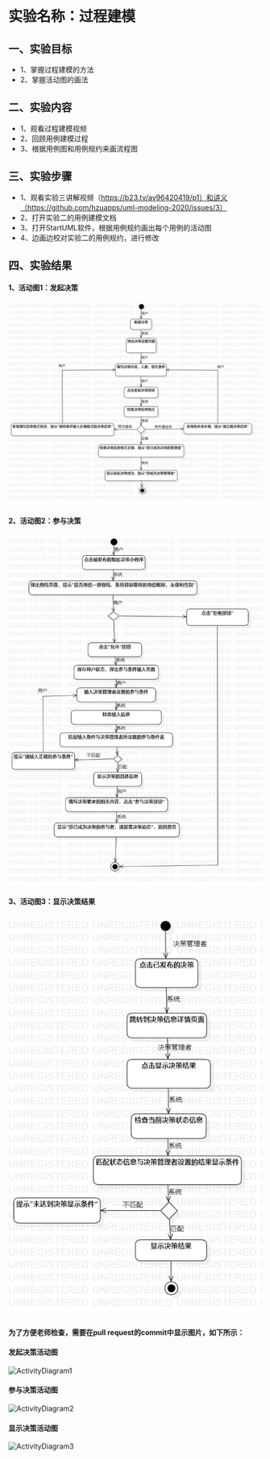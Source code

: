 # 实验名称：过程建模  
## 一、实验目标
 - 1、掌握过程建模的方法  
 - 2、掌握活动图的画法  
## 二、实验内容
- 1、观看过程建模视频  
- 2、回顾用例建模过程  
- 3、根据用例图和用例规约来画流程图  
## 三、实验步骤
- 1、观看实验三讲解视频（https://b23.tv/av96420419/p1）和讲义（https://github.com/hzuapps/uml-modeling-2020/issues/3）  
- 2、打开实验二的用例建模文档
- 3、打开StartUML软件，根据用例规约画出每个用例的活动图
- 4、边画边校对实验二的用例规约，进行修改
## 四、实验结果  
#### 1、活动图1：发起决策  
 ![Activity Diagram1](./lab3_usecase1.png)  
  
#### 2、活动图2：参与决策  
![Activity Diagram2](./lab3_usecase2.png)  

#### 3、活动图3：显示决策结果  
 ![Activity Diagram3](./lab3_usecase3.png)  
  
#### 为了方便老师检查，需要在pull request的commit中显示图片，如下所示：  
#### 发起决策活动图
![ActivityDiagram1](https://raw.githubusercontent.com/aiyadc/uml-modeling-2020/master/students/1707080601116/lab3_usecase1.jpg)  
#### 参与决策活动图  
![ActivityDiagram2](https://raw.githubusercontent.com/aiyadc/uml-modeling-2020/master/students/1707080601116/lab3_usecase2.jpg)  
#### 显示决策活动图  
![ActivityDiagram3](https://raw.githubusercontent.com/aiyadc/uml-modeling-2020/master/students/1707080601116/lab3_usecase3.jpg)  
```
